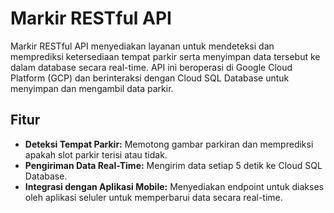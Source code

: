 # Markir RESTful API

Markir RESTful API menyediakan layanan untuk mendeteksi dan memprediksi ketersediaan tempat parkir serta menyimpan data tersebut ke dalam database secara real-time. API ini beroperasi di Google Cloud Platform (GCP) dan berinteraksi dengan Cloud SQL Database untuk menyimpan dan mengambil data parkir.

## Fitur 

- **Deteksi Tempat Parkir:** Memotong gambar parkiran dan memprediksi apakah slot parkir terisi atau tidak.
- **Pengiriman Data Real-Time:** Mengirim data setiap 5 detik ke Cloud SQL Database.
- **Integrasi dengan Aplikasi Mobile:** Menyediakan endpoint untuk diakses oleh aplikasi seluler untuk memperbarui data secara real-time.

